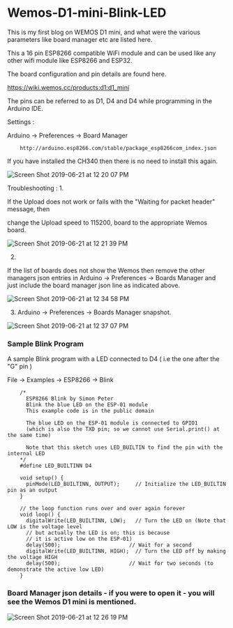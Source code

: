 # Wemos-D1-mini-Blink-LED
This is my first blog on WEMOS D1 mini, and what were the various parameters like board manager etc are listed here.


This a 16 pin ESP8266 compatible WiFi module and can be used like any other wifi module like ESP8266 and ESP32.

The board configuration and pin details are found here.

https://wiki.wemos.cc/products:d1:d1_mini


The pins can be referred to as D1, D4 and D4 while programming in the Arduino IDE.

Settings :

Arduino -> Preferences -> Board Manager 

		http://arduino.esp8266.com/stable/package_esp8266com_index.json


If you have installed the CH340 then there is no need to install this again.


![Screen Shot 2019-06-21 at 12 20 07 PM](https://user-images.githubusercontent.com/14288989/59903570-f1501d80-941e-11e9-91a0-b08fd4a97714.png)


Troubleshooting :
1.

If the Upload does not work or fails with the "Waiting for packet header" message, then 

change the Upload speed to 115200, board to the appropriate Wemos board.

![Screen Shot 2019-06-21 at 12 21 39 PM](https://user-images.githubusercontent.com/14288989/59903645-278d9d00-941f-11e9-9bdb-dd834cc29dba.png)


2.

If the list of boards does not show the Wemos then remove the other managers json entries in Arduino -> Preferences -> Boards Manager and just include the board manager json line as indicated above.

![Screen Shot 2019-06-21 at 12 34 58 PM](https://user-images.githubusercontent.com/14288989/59904400-075edd80-9421-11e9-8c9a-18101964e424.png)




3. Arduino -> Preferences -> Boards Manager snapshot.

![Screen Shot 2019-06-21 at 12 37 07 PM](https://user-images.githubusercontent.com/14288989/59904495-4db43c80-9421-11e9-87da-6938cf68c40f.png)





###  Sample Blink Program


A sample Blink program with a LED connected to D4 ( i.e the one after the "G" pin ) 

  File -> Examples -> ESP8266 -> Blink


		/*
		  ESP8266 Blink by Simon Peter
		  Blink the blue LED on the ESP-01 module
		  This example code is in the public domain
		
		  The blue LED on the ESP-01 module is connected to GPIO1
		  (which is also the TXD pin; so we cannot use Serial.print() at the same time)
		
		  Note that this sketch uses LED_BUILTIN to find the pin with the internal LED
		*/
		#define LED_BUILTINN D4
		
		void setup() {
		  pinMode(LED_BUILTINN, OUTPUT);     // Initialize the LED_BUILTIN pin as an output
		}
		
		// the loop function runs over and over again forever
		void loop() {
		  digitalWrite(LED_BUILTINN, LOW);   // Turn the LED on (Note that LOW is the voltage level
		  // but actually the LED is on; this is because
		  // it is active low on the ESP-01)
		  delay(500);                      // Wait for a second
		  digitalWrite(LED_BUILTINN, HIGH);  // Turn the LED off by making the voltage HIGH
		  delay(500);                      // Wait for two seconds (to demonstrate the active low LED)
		}


### Board Manager json details - if you were to open it - you will see the Wemos D1 mini is mentioned.

![Screen Shot 2019-06-21 at 12 26 19 PM](https://user-images.githubusercontent.com/14288989/59903903-d205c000-941f-11e9-8cdd-5d0815cbad63.png)




